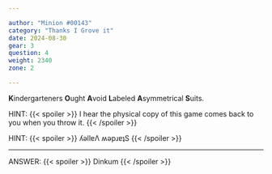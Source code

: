 ```yaml
---

author: "Minion #00143"
category: "Thanks I Grove it"
date: 2024-08-30
gear: 3
question: 4
weight: 2340
zone: 2

---
```


**K**indergarteners **O**ught **A**void **L**abeled **A**symmetrical **S**uits.

HINT: {{< spoiler >}} I hear the physical copy of this game comes back to you when you throw it. {{< /spoiler >}}

HINT: {{< spoiler >}} ʎǝllɐΛ ʍǝpɹɐʇS {{< /spoiler >}}

---

ANSWER: {{< spoiler >}} Dinkum {{< /spoiler >}}

